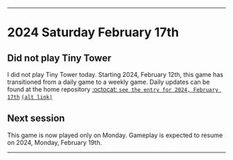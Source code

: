 
***

# 2024 Saturday February 17th

## Did not play Tiny Tower

I did not play Tiny Tower today. Starting 2024, February 12th, this game has transitioned from a daily game to a weekly game. Daily updates can be found at the home repository [:octocat: `see the entry for 2024, February 17th`](https://github.com/seanpm2001/SeansLifeArchive_Images_TinyTower/tree/master/tiny%20tower/2024/02_February/17/) [`(alt link)`](/tiny%20tower/2024/02_February/17/)

## Next session

This game is now played only on Monday. Gameplay is expected to resume on 2024, Monday, February 19th.

***

